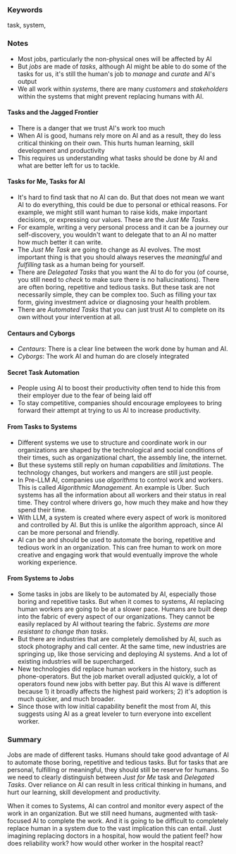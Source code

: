 ### Keywords

task, system, 

### Notes

* Most jobs, particularly the non-physical ones will be affected by AI
* But *jobs* are made of *tasks*, although AI might be able to do some of the tasks for us, it's still the human's job to *manage* and *curate* and AI's output
* We all work within *systems*, there are many *customers* and *stakeholders* within the systems that might prevent replacing humans with AI. 

#### Tasks and the Jagged Frontier

* There is a danger that we trust AI's work too much
* When AI is good, humans rely more on AI and as a result, they do less critical thinking on their own. This hurts human learning, skill development and productivity
* This requires us understanding what tasks should be done by AI and what are better left for us to tackle.

#### Tasks for Me, Tasks for AI

* It's hard to find task that no AI can do. But that does not mean we want AI to do everything, this could be due to personal or ethical reasons. For example, we might still want human to raise kids, make important decisions, or expressing our values. These are the *Just Me Tasks*. 
* For example, writing a very personal process and it can be a journey our self-discovery, you wouldn't want to delegate that to an Al no matter how much better it can write.
* The *Just Me Task* are going to change as AI evolves. The most important thing is that you should always reserves the *meaningful* and *fulfilling* task as a human being for yourself. 
* There are *Delegated Tasks* that you want the AI to do for you (of course, you still need to *check* to make sure there is no hallucinations). There are often boring, repetitive and tedious tasks. But these task are not necessarily simple, they can be complex too. Such as filling your tax form, giving investment advice or diagnosing your health problem. 
* There are *Automated Tasks* that you can just trust AI to complete on its own without your intervention at all.

#### Centaurs and Cyborgs

* *Centaurs*: There is a clear line between the work done by human and AI. 
* *Cyborgs*: The work AI and human do are closely integrated

#### Secret Task Automation

* People using AI to boost their productivity often tend to hide this from their employer due to the fear of being laid off
* To stay competitive, companies should encourage employees to bring forward their attempt at trying to us AI to increase productivity.

#### From Tasks to Systems

* Different systems we use to structure and coordinate work in our organizations are shaped by the technological and social conditions of their times, such as organizational chart, the assembly line, the internet. 
* But these systems still reply on human *capabilities* and *limitations*. The technology changes, but workers and mangers are still just people. 
* In Pre-LLM AI, companies use *algorithms* to control work and workers. This is called *Algorithmic Management*. An example is Uber. Such systems has all the information about all workers and their status in real time. They control where drivers go, how much they make and how they spend their time. 
* With LLM, a system is created where every aspect of work is monitored and controlled by AI. But this is unlike the algorithm approach, since AI can be more personal and friendly.
* AI can be and should be used to automate the boring, repetitive and tedious work in an organization. This can free human to work on more creative and engaging work that would eventually improve the whole working experience.

#### From Systems to Jobs

* Some tasks in jobs are likely to be automated by AI, especially those boring and repetitive tasks. But when it comes to systems, AI replacing human workers are going to be at a slower pace. Humans are built deep into the fabric of every aspect of our organizations. They cannot be easily replaced by AI without tearing the fabric. *Systems are more resistant to change than tasks*. 
* But there are industries that are completely demolished by AI, such as stock photography and call center. At the same time, new industries are springing up, like those servicing and deploying AI systems. And a lot of existing industries will be supercharged. 
* New technologies did replace human workers in the history, such as phone-operators. But the job market overall adjusted quickly, a lot of operators found new jobs with better pay. But this AI wave is different because 1) it broadly affects the highest paid workers; 2) it's adoption is much quicker, and much broader. 
* Since those with low initial capability benefit the most from AI, this suggests using AI as a great leveler to turn everyone into excellent worker. 

### Summary

Jobs are made of different tasks. Humans should take good advantage of AI  to automate those boring, repetitive and tedious tasks. But for tasks that are personal, fulfilling or meaningful, they should still be reserve for humans. So we need to clearly distinguish between *Just for Me* task and *Delegated Tasks*. Over reliance on AI can result in less critical thinking in humans, and hurt our learning, skill development and productivity. 

When it comes to Systems, AI can control and monitor every aspect of the work in an organization. But we still need humans, augmented with task-focused AI to complete the work. And it is going to be difficult to completely replace human in a system due to the vast implication this can entail. Just imagining replacing doctors in a hospital, how would the patient feel? how does reliability work? how would other worker in the hospital react?  